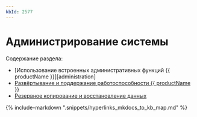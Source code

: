 ```yaml
---
kbId: 2577
---
```


# Администрирование системы

Содержание раздела:

- [Использование встроенных административных функций {{ productName }}][administration]
- [Развёртывание и поддержание работоспособности {{ productName }}](deploy/architecture_landscape.md)
- [Резервное копирование и восстановление данных](backup/index.md)

{% include-markdown ".snippets/hyperlinks_mkdocs_to_kb_map.md" %}
